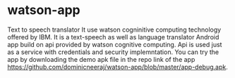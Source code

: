 # watson-app
Text to speech translator
It use watson cogninitive computing technology offered by IBM.
It is a text-speech as well as language translator Android app build on api provided by watson cognitive computing.
Api is used just as a service with credentials and security implemntation.
You can try the app by downloading the demo apk file in the repo
link of the app https://github.com/dominicneeraj/watson-app/blob/master/app-debug.apk. 

